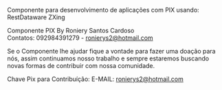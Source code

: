 Componente para desenvolvimento de aplicações com PIX usando:
	RestDataware
	ZXing
	
	
	
	
Componente PIX
	By  Roniery Santos Cardoso  
	Contatos:  092984391279 - ronierys2@hotmail.com
	
Se o Componente lhe ajudar fique a vontade para fazer uma doação para nós, assim continuamos nosso trabalho e sempre estaremos buscando novas formas de contribuir com nossa comunidade.

Chave Pix para Contribuíção: E-MAIL: ronierys2@hotmail.com
